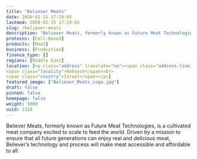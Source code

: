 ```yaml
---
title: "Believer Meats"
date: 2020-01-15 17:29:03
lastmod: 2020-01-15 17:29:03
slug: /believer-meats
description: "Believer Meats, formerly known as Future Meat Technologies, is a cultivated meat company excited to scale to feed the world. Driven by a mission to ensure that all future generations can enjoy real and delicious meat, Believer’s technology and process will make meat accessible and affordable to all."
proteins: [Cell-Based]
products: [Meat]
business: [Production]
finance_type: []
regions: [Middle East]
location: [<p class="address" translate="no"><span class="address-line1">Moti Kind Street 5</span><br>
<span class="locality">Rehovot</span><br>
<span class="country">Israel</span></p>]
featured_image: ["Believer_Meats_Logo.jpg"]
draft: false
pinned: false
homepage: false
weight: 5000
uuid: 1310
---
```

<p>Believer Meats, formerly known as Future Meat Technologies, is a cultivated meat company excited to scale to feed the world. Driven by a mission to ensure that all future generations can enjoy real and delicious meat, Believer’s technology and process will make meat accessible and affordable to all.</p>
